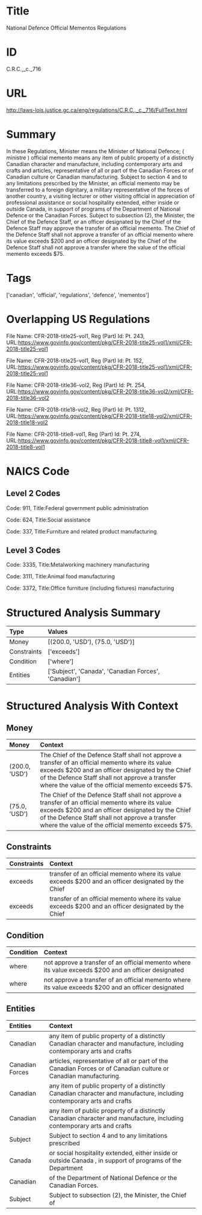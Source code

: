 # Title
National Defence Official Mementos Regulations


# ID
C.R.C.,_c._716

# URL
http://laws-lois.justice.gc.ca/eng/regulations/C.R.C.,_c._716/FullText.html


# Summary
In these Regulations, Minister  means the Minister of National Defence; ( ministre ) official memento  means any item of public property of a distinctly Canadian character and manufacture, including contemporary arts and crafts and articles, representative of all or part of the Canadian Forces or of Canadian culture or Canadian manufacturing.
Subject to section 4 and to any limitations prescribed by the Minister, an official memento may be transferred to a foreign dignitary, a military representative of the forces of another country, a visiting lecturer or other visiting official in appreciation of professional assistance or social hospitality extended, either inside or outside Canada, in support of programs of the Department of National Defence or the Canadian Forces.
Subject to subsection (2), the Minister, the Chief of the Defence Staff, or an officer designated by the Chief of the Defence Staff may approve the transfer of an official memento.
The Chief of the Defence Staff shall not approve a transfer of an official memento where its value exceeds $200 and an officer designated by the Chief of the Defence Staff shall not approve a transfer where the value of the official memento exceeds $75.


# Tags
['canadian', 'official', 'regulations', 'defence', 'mementos']


# Overlapping US Regulations
File Name: CFR-2018-title25-vol1, Reg (Part) Id: Pt. 243, URL:https://www.govinfo.gov/content/pkg/CFR-2018-title25-vol1/xml/CFR-2018-title25-vol1

File Name: CFR-2018-title25-vol1, Reg (Part) Id: Pt. 152, URL:https://www.govinfo.gov/content/pkg/CFR-2018-title25-vol1/xml/CFR-2018-title25-vol1

File Name: CFR-2018-title36-vol2, Reg (Part) Id: Pt. 254, URL:https://www.govinfo.gov/content/pkg/CFR-2018-title36-vol2/xml/CFR-2018-title36-vol2

File Name: CFR-2018-title18-vol2, Reg (Part) Id: Pt. 1312, URL:https://www.govinfo.gov/content/pkg/CFR-2018-title18-vol2/xml/CFR-2018-title18-vol2

File Name: CFR-2018-title8-vol1, Reg (Part) Id: Pt. 274, URL:https://www.govinfo.gov/content/pkg/CFR-2018-title8-vol1/xml/CFR-2018-title8-vol1




# NAICS Code
## Level 2 Codes
Code: 911, Title:Federal government public administration

Code: 624, Title:Social assistance

Code: 337, Title:Furniture and related product manufacturing




## Level 3 Codes
Code: 3335, Title:Metalworking machinery manufacturing

Code: 3111, Title:Animal food manufacturing

Code: 3372, Title:Office furniture (including fixtures) manufacturing







# Structured Analysis Summary
| Type        | Values                                               |
|:------------|:-----------------------------------------------------|
| Money       | [(200.0, 'USD'), (75.0, 'USD')]                      |
| Constraints | ['exceeds']                                          |
| Condition   | ['where']                                            |
| Entities    | ['Subject', 'Canada', 'Canadian Forces', 'Canadian'] |


# Structured Analysis With Context
 


## Money
| Money          | Context                                                                                                                                                                                                                                                       |
|:---------------|:--------------------------------------------------------------------------------------------------------------------------------------------------------------------------------------------------------------------------------------------------------------|
| (200.0, 'USD') | The Chief of the Defence Staff shall not approve a transfer of an official memento where its value exceeds $200 and an officer designated by the Chief of the Defence Staff shall not approve a transfer where the value of the official memento exceeds $75. |
| (75.0, 'USD')  | The Chief of the Defence Staff shall not approve a transfer of an official memento where its value exceeds $200 and an officer designated by the Chief of the Defence Staff shall not approve a transfer where the value of the official memento exceeds $75. |


## Constraints
| Constraints   | Context                                                                                             |
|:--------------|:----------------------------------------------------------------------------------------------------|
| exceeds       | transfer of an official memento where its value exceeds $200 and an officer designated by the Chief |
| exceeds       | transfer of an official memento where its value exceeds $200 and an officer designated by the Chief |


## Condition
| Condition   | Context                                                                                              |
|:------------|:-----------------------------------------------------------------------------------------------------|
| where       | not approve a transfer of an official memento where its value exceeds $200 and an officer designated |
| where       | not approve a transfer of an official memento where its value exceeds $200 and an officer designated |


## Entities
| Entities        | Context                                                                                                                |
|:----------------|:-----------------------------------------------------------------------------------------------------------------------|
| Canadian        | any item of public property of a distinctly Canadian character and manufacture, including contemporary arts and crafts |
| Canadian Forces | articles, representative of all or part of the Canadian Forces  or of Canadian culture or Canadian manufacturing.      |
| Canadian        | any item of public property of a distinctly Canadian character and manufacture, including contemporary arts and crafts |
| Canadian        | any item of public property of a distinctly Canadian character and manufacture, including contemporary arts and crafts |
| Subject         | Subject to section 4 and to any limitations prescribed                                                                 |
| Canada          | or social hospitality extended, either inside or outside Canada , in support of programs of the Department             |
| Canadian        | of the Department of National Defence or the Canadian  Forces.                                                         |
| Subject         | Subject to subsection (2), the Minister, the Chief of                                                                  |


